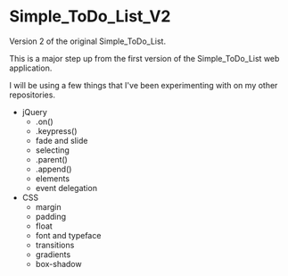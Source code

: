 # Simple_ToDo_List_V2
Version 2 of the original Simple_ToDo_List.

This is a major step up from the first version of the Simple_ToDo_List web application. 

I will be using a few things that I've been experimenting with on my other repositories.<br>

- jQuery
  - .on()
  - .keypress()
  - fade and slide
  - selecting
  - .parent()
  - .append()
  - elements
  - event delegation
- CSS
  - margin
  - padding
  - float
  - font and typeface
  - transitions
  - gradients
  - box-shadow
